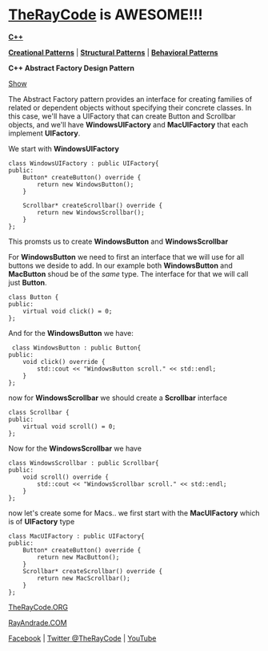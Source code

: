 # [TheRayCode](../../../README.md) is AWESOME!!!

**[C++](../README.md)** 

**[Creational Patterns](../README.md)** | **[Structural Patterns](../../Structural/README.md)** | **[Behavioral Patterns](../../Behavioral/README.md)**

**C++ Abstract Factory Design Pattern**

[Show](./script/page01.md)

The Abstract Factory pattern provides an interface for creating families of related or dependent objects without specifying their concrete classes. In this case, we'll have a UIFactory that can create Button and Scrollbar objects, and we'll have **WindowsUIFactory** and **MacUIFactory** that each implement **UIFactory**.

We start with **WindowsUIFactory**

```
class WindowsUIFactory : public UIFactory{
public:
    Button* createButton() override {
        return new WindowsButton();
    }

    Scrollbar* createScrollbar() override {
        return new WindowsScrollbar();
    }
};
```
This promsts us to create **WindowsButton** and **WindowsScrollbar**

For **WindowsButton** we need to first an interface that we will use for all buttons we deside to add. In our example both **WindowsButton** and **MacButton** shoud be of the *same* type. The interface for that we will call just **Button**.

```
class Button {
public:
    virtual void click() = 0;
};
```
And for 
 the **WindowsButton** we have:
 
```
 class WindowsButton : public Button{
public:
    void click() override {
        std::cout << "WindowsButton scroll." << std::endl;
    }
};
```
now for **WindowsScrollbar** we should create a **Scrollbar** interface

```
class Scrollbar {
public:
    virtual void scroll() = 0;
};
```
Now for the **WindowsScrollbar** we have
```
class WindowsScrollbar : public Scrollbar{
public:
    void scroll() override {
        std::cout << "WindowsScrollbar scroll." << std::endl;
    }
};
```
now let's create some for Macs.. we first start with the **MacUIFactory** which is of **UIFactory** type

```
class MacUIFactory : public UIFactory{
public:
    Button* createButton() override {
        return new MacButton();
    }
    Scrollbar* createScrollbar() override {
        return new MacScrollbar();
    }
};
```







[TheRayCode.ORG](https://www.TheRayCode.org)

[RayAndrade.COM](https://www.RayAndrade.com)

[Facebook](https://www.facebook.com/TheRayCode/) | [Twitter @TheRayCode](https://www.twitter.com/TheRayCode/) | [YouTube](https://www.youtube.com/TheRayCode/)
